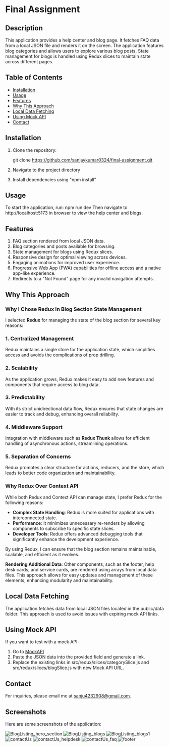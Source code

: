 # Final Assignment

## Description

This application provides a help center and blog page. It fetches FAQ data from a local JSON file and renders it on the screen. The application features blog categories and allows users to explore various blog posts. State management for blogs is handled using Redux slices to maintain state across different pages.

## Table of Contents

- [Installation](#installation)
- [Usage](#usage)
- [Features](#features)
- [Why This Approach](#why-this-approach)
- [Local Data Fetching](#local-data-fetching)
- [Using Mock API](#using-mock-api)
- [Contact](#contact)

## Installation

1. Clone the repository:

   git clone https://github.com/sanjaykumar0324/final-assignment.git

2. Navigate to the project directory
3. Install dependencies using "npm install"

## Usage

To start the application, run: npm run dev
Then navigate to http://localhost:5173 in browser to view the help center and blogs.

## Features

1. FAQ section rendered from local JSON data.
2. Blog categories and posts available for browsing.
3. State management for blogs using Redux slices.
4. Responsive design for optimal viewing across devices.
5. Engaging animations for improved user experience.
6. Progressive Web App (PWA) capabilities for offline access and a native app-like experience.
7. Redirects to a "Not Found" page for any invalid navigation attempts.

## Why This Approach


### Why I Chose Redux In Blog Section State Management

I selected **Redux** for managing the state of the blog section for several key reasons:

### 1. Centralized Management
Redux maintains a single store for the application state, which simplifies access and avoids the complications of prop drilling.

### 2. Scalability
As the application grows, Redux makes it easy to add new features and components that require access to blog data.

### 3. Predictability
With its strict unidirectional data flow, Redux ensures that state changes are easier to track and debug, enhancing overall reliability.

### 4. Middleware Support
Integration with middleware such as **Redux Thunk** allows for efficient handling of asynchronous actions, streamlining operations.

### 5. Separation of Concerns
Redux promotes a clear structure for actions, reducers, and the store, which leads to better code organization and maintainability.

### Why Redux Over Context API

While both Redux and Context API can manage state, I prefer Redux for the following reasons:

- **Complex State Handling**: Redux is more suited for applications with interconnected state.
- **Performance**: It minimizes unnecessary re-renders by allowing components to subscribe to specific state slices.
- **Developer Tools**: Redux offers advanced debugging tools that significantly enhance the development experience.

By using Redux, I can ensure that the blog section remains maintainable, scalable, and efficient as it evolves.


**Rendering Additional Data**: Other components, such as the footer, help desk cards, and service cards, are rendered using arrays from local data files. This approach allows for easy updates and management of these elements, enhancing modularity and maintainability.

## Local Data Fetching

The application fetches data from local JSON files located in the public/data folder. This approach is used to avoid issues with expiring mock API links.

## Using Mock API

If you want to test with a mock API:

1. Go to [MockAPI](https://designer.mocky.io/design)
2. Paste the JSON data into the provided field and generate a link.
3. Replace the existing links in src/redux/slices/categorySlice.js and src/redux/slices/blogSlice.js with new Mock API URL.

## Contact

For inquiries, please email me at [sanju4232908@gmail.com](mailto:sanju4232908@gmail.com).

## Screenshots

Here are some screenshots of the application:

![BlogListing_hero_section ](public/screenshots/bloglist_hero.png)
![BlogListing_blogs ](public/screenshots/bloglist_blog.png)
![BlogListing_blogs1 ](public/screenshots/bloglist_blog1.png)
![contactUs ](public/screenshots/contact_us.png)
![contactUs_helpdesk ](public/screenshots/contact_us_helpdesk.png)
![contactUs_faq ](public/screenshots/faq.png)
![footer ](public/screenshots/footer.png)
